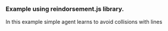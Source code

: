 ### Example using reindorsement.js library.  
In this example simple agent learns to avoid collisions with lines